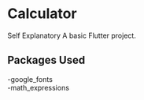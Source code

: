 # Calculator

Self Explanatory
A basic Flutter project.

## Packages Used
-google_fonts <br>
-math_expressions
